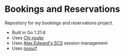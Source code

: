 # Bookings and Reservations

Repository for my bookings and reservations project.

- Built in Go 1.21.6
- Uses [Chi router](https://github.com/go-chi/chi)
- Uses [Alex Edward's SCS](https://github.com/alexedwards/scs) session management
- Uses [nosurf](https://github.com/justinas/nosurf)